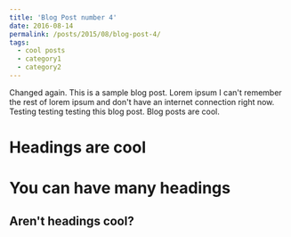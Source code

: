 ```yaml
---
title: 'Blog Post number 4'
date: 2016-08-14
permalink: /posts/2015/08/blog-post-4/
tags:
  - cool posts
  - category1
  - category2
---
```


Changed again. This is a sample blog post. Lorem ipsum I can't remember the rest of lorem ipsum and don't have an internet connection right now. Testing testing testing this blog post. Blog posts are cool.

Headings are cool
======

You can have many headings
======

Aren't headings cool?
------